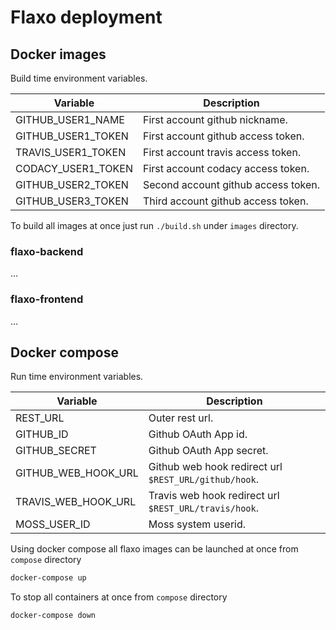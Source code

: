 # Flaxo deployment

## Docker images

Build time environment variables.

| Variable | Description |
|---|---|
| GITHUB_USER1_NAME | First account github nickname. |
| GITHUB_USER1_TOKEN | First account github access token. |
| TRAVIS_USER1_TOKEN | First account travis access token. |
| CODACY_USER1_TOKEN | First account codacy access token. |
| GITHUB_USER2_TOKEN | Second account github access token. |
| GITHUB_USER3_TOKEN | Third account github access token. |

To build all images at once just run `./build.sh` under `images` directory.

### flaxo-backend

...

### flaxo-frontend

...

## Docker compose

Run time environment variables.

| Variable | Description |
|---|---|
| REST_URL | Outer rest url. |
| GITHUB_ID | Github OAuth App id. |
| GITHUB_SECRET | Github OAuth App secret. |
| GITHUB_WEB_HOOK_URL | Github web hook redirect url `$REST_URL/github/hook`. |
| TRAVIS_WEB_HOOK_URL | Travis web hook redirect url `$REST_URL/travis/hook`. |
| MOSS_USER_ID | Moss system userid. |

Using docker compose all flaxo images can be launched at once from `compose` directory

```bash
docker-compose up
```

To stop all containers at once from `compose` directory

```bash
docker-compose down
```

